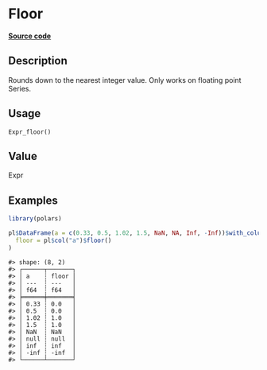 

# Floor

[**Source code**](https://github.com/pola-rs/r-polars/tree/741f9cd2614b3302a4d033bcae447425e1b91191/R/after-wrappers.R#L20)

## Description

Rounds down to the nearest integer value. Only works on floating point
Series.

## Usage

<pre><code class='language-R'>Expr_floor()
</code></pre>

## Value

Expr

## Examples

``` r
library(polars)

pl$DataFrame(a = c(0.33, 0.5, 1.02, 1.5, NaN, NA, Inf, -Inf))$with_columns(
  floor = pl$col("a")$floor()
)
```

    #> shape: (8, 2)
    #> ┌──────┬───────┐
    #> │ a    ┆ floor │
    #> │ ---  ┆ ---   │
    #> │ f64  ┆ f64   │
    #> ╞══════╪═══════╡
    #> │ 0.33 ┆ 0.0   │
    #> │ 0.5  ┆ 0.0   │
    #> │ 1.02 ┆ 1.0   │
    #> │ 1.5  ┆ 1.0   │
    #> │ NaN  ┆ NaN   │
    #> │ null ┆ null  │
    #> │ inf  ┆ inf   │
    #> │ -inf ┆ -inf  │
    #> └──────┴───────┘
